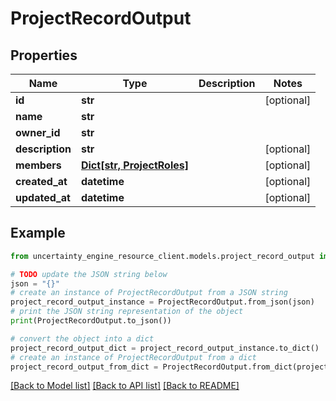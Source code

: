 # ProjectRecordOutput


## Properties

Name | Type | Description | Notes
------------ | ------------- | ------------- | -------------
**id** | **str** |  | [optional] 
**name** | **str** |  | 
**owner_id** | **str** |  | 
**description** | **str** |  | [optional] 
**members** | [**Dict[str, ProjectRoles]**](ProjectRoles.md) |  | [optional] 
**created_at** | **datetime** |  | [optional] 
**updated_at** | **datetime** |  | [optional] 

## Example

```python
from uncertainty_engine_resource_client.models.project_record_output import ProjectRecordOutput

# TODO update the JSON string below
json = "{}"
# create an instance of ProjectRecordOutput from a JSON string
project_record_output_instance = ProjectRecordOutput.from_json(json)
# print the JSON string representation of the object
print(ProjectRecordOutput.to_json())

# convert the object into a dict
project_record_output_dict = project_record_output_instance.to_dict()
# create an instance of ProjectRecordOutput from a dict
project_record_output_from_dict = ProjectRecordOutput.from_dict(project_record_output_dict)
```
[[Back to Model list]](../README.md#documentation-for-models) [[Back to API list]](../README.md#documentation-for-api-endpoints) [[Back to README]](../README.md)


